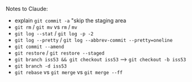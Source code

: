 Notes to Claude:

- explain `git commit -a` "skip the staging area
- `git rm` / `git mv` vs `rm` / `mv`
- `git log --stat` / `git log -p -2`
- `git log --pretty` / `git log --abbrev-commit --pretty=oneline`
- `git commit --amend`
- `git restore` / `git restore --staged`
- `git branch iss53 && git checkout iss53` --> `git checkout -b iss53`
- `git branch -d iss53`
- `git rebase` vs `git merge` vs `git merge --ff`


